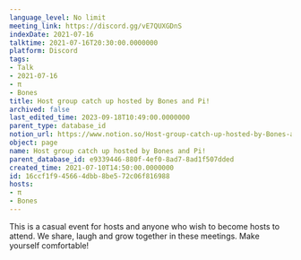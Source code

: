 ```yaml
---
language_level: No limit
meeting_link: https://discord.gg/vE7QUXGDnS
indexDate: 2021-07-16
talktime: 2021-07-16T20:30:00.0000000
platform: Discord
tags:
- Talk
- 2021-07-16
- π
- Bones
title: Host group catch up hosted by Bones and Pi!
archived: false
last_edited_time: 2023-09-18T10:49:00.0000000
parent_type: database_id
notion_url: https://www.notion.so/Host-group-catch-up-hosted-by-Bones-and-Pi-16ccf1f945664dbb8be572c06f816988
object: page
name: Host group catch up hosted by Bones and Pi!
parent_database_id: e9339446-880f-4ef0-8ad7-8ad1f507dded
created_time: 2021-07-10T14:50:00.0000000
id: 16ccf1f9-4566-4dbb-8be5-72c06f816988
hosts:
- π
- Bones
---
```


This is a casual event for hosts and anyone who wish to become hosts to attend.  We share, laugh and grow together in these meetings.  Make yourself comfortable!






